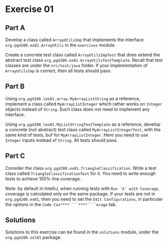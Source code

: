 # Exercise 01

## Part A

Develop a class called `ArrayUtilsImp` that
implements the interface `org.pg4200.ex01.ArrayUtils` in
the `exercises` module.

Create a concrete test class called `ArrayUtilsImpTest` that
does extend the abstract test class `org.pg4200.ex01.ArrayUtilsTestTemplate`.
Recall that test classes are under the `src/test/java` folder.
If your implementation of `ArrayUtilsImp` is correct,
then all tests should pass.


## Part B

Using `org.pg4200.les01.array.MyArrayListString` as a
reference, implement a class called  `MyArrayListInteger`
which rather works on `Integer` objects instead of `String`.
Such class does not need to implement any interface.

Using `org.pg4200.les01.MyListStringTestTemplate`
as a reference, develop a concrete (not abstract) test class
called `MyArrayListIntegerTest`, with the same kind
of tests, buf for `MyArrayListInteger`. 
Here you need to use `Integer` inputs  instead of `String`. 
All tests should pass.


## Part C

Consider the class `org.pg4200.ex01.TriangleClassification`.
Write a test class called `TriangleClassificationTest` for it.
You need to write enough tests to achieve 100% line coverage.

Note: by default in IntelliJ, when running tests with 
`Run 'X' with Coverage`, coverage is calculated only on the
same package. If your tests are not in `org.pg4200.ex01`,
then you need to set the `Edit Configurations`, in particular
the options in the `Code Cov****````****````erage` tab.

 

## Solutions

Solutions to this exercise can be found in the `solutions`
module, under the `org.pg4200.sol01` package.

